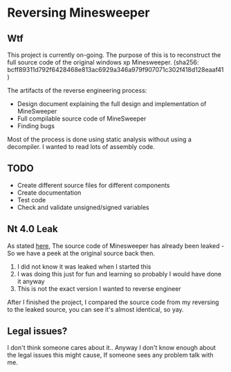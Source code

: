 # Reversing Minesweeper

## Wtf

This project is currently on-going. The purpose of this is to reconstruct the full source code
of the original windows xp Minesweeper. (sha256: bcff89311d792f6428468e813ac6929a346a979f907071c302f418d128eaaf41)

The artifacts of the reverse engineering process:

- Design document explaining the full design and implementation of MineSweeper
- Full compilable source code of MineSweeper
- Finding bugs 

Most of the process is done using static analysis without using a decompiler. I wanted to read lots of assembly code.

## TODO

- Create different source files for different components
- Create documentation
- Test code 
- Check and validate unsigned/signed variables 

## Nt 4.0 Leak

As stated [here](https://tcrf.net/Minesweeper_(Windows,_1990)#Source_Code_Oddities), The source code of Minesweeper has already
been leaked - So we have a peek at the original source back then.

1) I did not know it was leaked when I started this
2) I was doing this just for fun and learning so probably I would have done it anyway
3) This is not the exact version I wanted to reverse engineer

After I finished the project, I compared the source code from my reversing to the leaked source, you can see it's almost identical,
so yay.

## Legal issues?

I don't think someone cares about it.. Anyway I don't know enough about the legal issues this might cause,
If someone sees any problem talk with me.

